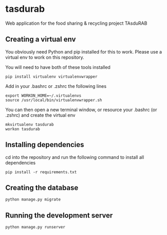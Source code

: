 # tasdurab
Web application for the food sharing &amp; recycling project TAsduRAB

## Creating a virtual env

You obviously need Python and pip installed for this to work. Please use a virtual env to work on this repository.

You will need to have both of these tools installed

	pip install virtualenv virtualenvwrapper

Add in your .bashrc or .zshrc the following lines

	export WORKON_HOME=~/.virtualenvs
	source /usr/local/bin/virtualenvwrapper.sh

You can then open a new terminal window, or resource your .bashrc (or .zshrc) and create the virtual env

	mkvirtualenv tasdurab
	workon tasdurab

## Installing dependencies

cd into the repository and run the following command to install all dependencies

	pip install -r requirements.txt


## Creating the database

	python manage.py migrate

## Running the development server

	python manage.py runserver
